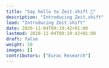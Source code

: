 ```yaml
---
title: "Say hello to Zeit.shift 👋"
description: "Introducing Zeit.shift"
lead: "Introducing Zeit.shift"
date: 2020-11-04T09:19:42+01:00
lastmod: 2020-11-04T09:19:42+01:00
draft: false
weight: 50
images: []
contributors: ["Eurac Research"]
---
```

